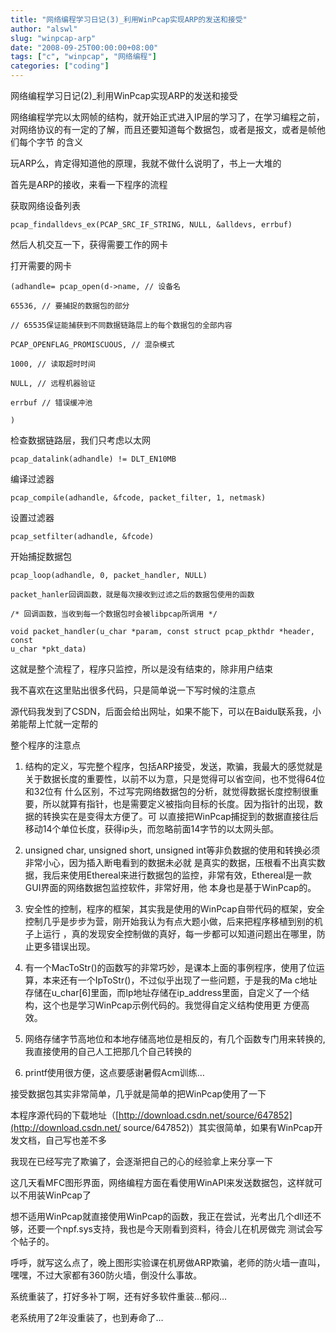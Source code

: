 ```yaml
---
title: "网络编程学习日记(3)_利用WinPcap实现ARP的发送和接受"
author: "alswl"
slug: "winpcap-arp"
date: "2008-09-25T00:00:00+08:00"
tags: ["c", "winpcap", "网络编程"]
categories: ["coding"]
---
```


网络编程学习日记(2)\_利用WinPcap实现ARP的发送和接受

网络编程学完以太网帧的结构，就开始正式进入IP层的学习了，在学习编程之前，对网络协议的有一定的了解，而且还要知道每个数据包，或者是报文，或者是帧他们每个字节
的含义

玩ARP么，肯定得知道他的原理，我就不做什么说明了，书上一大堆的

首先是ARP的接收，来看一下程序的流程

获取网络设备列表

```
pcap_findalldevs_ex(PCAP_SRC_IF_STRING, NULL, &alldevs, errbuf)
```

然后人机交互一下，获得需要工作的网卡

打开需要的网卡

```
(adhandle= pcap_open(d->name, // 设备名

65536, // 要捕捉的数据包的部分

// 65535保证能捕获到不同数据链路层上的每个数据包的全部内容

PCAP_OPENFLAG_PROMISCUOUS, // 混杂模式

1000, // 读取超时时间

NULL, // 远程机器验证

errbuf // 错误缓冲池

)
```

检查数据链路层，我们只考虑以太网

```
pcap_datalink(adhandle) != DLT_EN10MB
```

编译过滤器

```
pcap_compile(adhandle, &fcode, packet_filter, 1, netmask)
```

设置过滤器

```
pcap_setfilter(adhandle, &fcode)
```

开始捕捉数据包

```
pcap_loop(adhandle, 0, packet_handler, NULL)

packet_hanler回调函数，就是每次接收到过滤之后的数据包使用的函数

/* 回调函数，当收到每一个数据包时会被libpcap所调用 */

void packet_handler(u_char *param, const struct pcap_pkthdr *header, const
u_char *pkt_data)
```

这就是整个流程了，程序只监控，所以是没有结束的，除非用户结束

我不喜欢在这里贴出很多代码，只是简单说一下写时候的注意点

源代码我发到了CSDN，后面会给出网址，如果不能下，可以在Baidu联系我，小弟能帮上忙就一定帮的

整个程序的注意点

1. 结构的定义，写完整个程序，包括ARP接受，发送，欺骗，我最大的感觉就是关于数据长度的重要性，以前不以为意，只是觉得可以省空间，也不觉得64位和32位有
   什么区别，不过写完网络数据包的分析，就觉得数据长度控制很重要，所以就算有指针，也是需要定义被指向目标的长度。因为指针的出现，数据的转换实在是变得太方便了。可
   以直接把WinPcap捕捉到的数据直接往后移动14个单位长度，获得ip头，而忽略前面14字节的以太网头部。

2. unsigned char, unsigned short, unsigned int等非负数据的使用和转换必须非常小心，因为插入断电看到的数据未必就
   是真实的数据，压根看不出真实数据，我后来使用Ethereal来进行数据包的监控，非常有效，Ethereal是一款GUI界面的网络数据包监控软件，非常好用，他
   本身也是基于WinPcap的。

3. 安全性的控制，程序的框架，其实我是使用的WinPcap自带代码的框架，安全控制几乎是步步为营，刚开始我认为有点大题小做，后来把程序移植到别的机子上运行
   ，真的发现安全控制做的真好，每一步都可以知道问题出在哪里，防止更多错误出现。

4. 有一个MacToStr()的函数写的非常巧妙，是课本上面的事例程序，使用了位运算，本来还有一个IpToStr()，不过似乎出现了一些问题，于是我的Ma
   c地址存储在u_char[6]里面，而Ip地址存储在ip_address里面，自定义了一个结构，这个也是学习WinPcap示例代码的。我觉得自定义结构使用更
   方便高效。

5. 网络存储字节高地位和本地存储高地位是相反的，有几个函数专门用来转换的,我直接使用的自己人工把那几个自己转换的

6. printf使用很方便，这点要感谢暑假Acm训练…

接受数据包其实非常简单，几乎就是简单的把WinPcap使用了一下

本程序源代码的下载地址（[http://download.csdn.net/source/647852](http://download.csdn.net/
source/647852)）其实很简单，如果有WinPcap开发文档，自己写也差不多

我现在已经写完了欺骗了，会逐渐把自己的心的经验拿上来分享一下

这几天看MFC图形界面，网络编程方面在看使用WinAPI来发送数据包，这样就可以不用装WinPcap了

想不适用WinPcap就直接使用WinPcap的函数，我正在尝试，光考出几个dll还不够，还要一个npf.sys支持，我也是今天刚看到资料，待会儿在机房做完
测试会写个帖子的。

呼呼，就写这么点了，晚上图形实验课在机房做ARP欺骗，老师的防火墙一直叫，嘿嘿，不过大家都有360防火墙，倒没什么事故。

系统重装了，打好多补丁啊，还有好多软件重装…郁闷…

老系统用了2年没重装了，也到寿命了…
